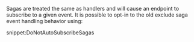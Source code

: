 Sagas are treated the same as handlers and will cause an endpoint to subscribe to a given event. It is possible to opt-in to the old exclude saga event handling behavior using:

snippet:DoNotAutoSubscribeSagas